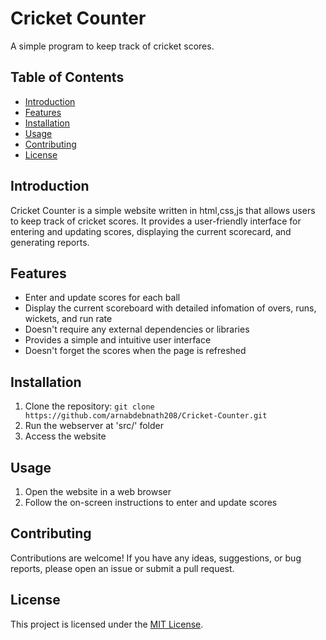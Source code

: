 # Cricket Counter

A simple program to keep track of cricket scores.

## Table of Contents

- [Introduction](#introduction)
- [Features](#features)
- [Installation](#installation)
- [Usage](#usage)
- [Contributing](#contributing)
- [License](#license)

## Introduction

Cricket Counter is a simple website written in html,css,js that allows users to keep track of cricket scores. It provides a user-friendly interface for entering and updating scores, displaying the current scorecard, and generating reports.

## Features

- Enter and update scores for each ball
- Display the current scoreboard with detailed infomation of overs, runs, wickets, and run rate
- Doesn't require any external dependencies or libraries
- Provides a simple and intuitive user interface
- Doesn't forget the scores when the page is refreshed


## Installation

1. Clone the repository: `git clone https://github.com/arnabdebnath208/Cricket-Counter.git`
2. Run the webserver at 'src/' folder
3. Access the website

## Usage

1. Open the website in a web browser
2. Follow the on-screen instructions to enter and update scores

## Contributing

Contributions are welcome! If you have any ideas, suggestions, or bug reports, please open an issue or submit a pull request.

## License

This project is licensed under the [MIT License](LICENSE).